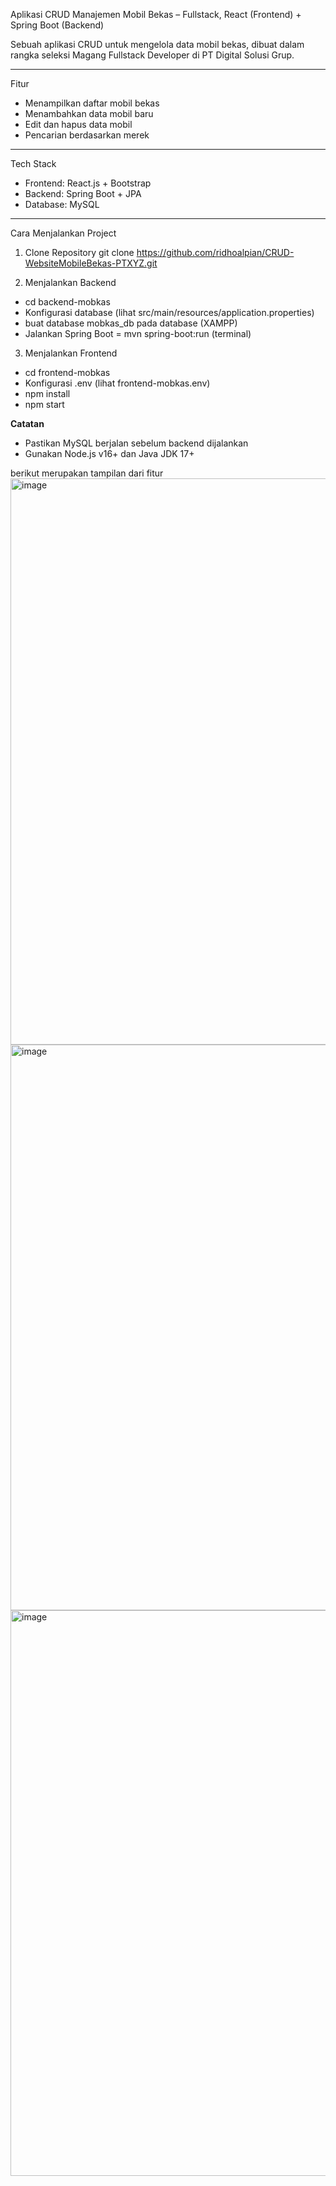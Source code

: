 Aplikasi CRUD Manajemen Mobil Bekas – Fullstack, React (Frontend) + Spring Boot (Backend)

Sebuah aplikasi CRUD untuk mengelola data mobil bekas, dibuat dalam rangka seleksi Magang Fullstack Developer di PT Digital Solusi Grup.

---

Fitur
- Menampilkan daftar mobil bekas
- Menambahkan data mobil baru
- Edit dan hapus data mobil
- Pencarian berdasarkan merek

---

Tech Stack
- Frontend: React.js + Bootstrap
- Backend: Spring Boot + JPA
- Database: MySQL

---

Cara Menjalankan Project
1. Clone Repository
git clone https://github.com/ridhoalpian/CRUD-WebsiteMobileBekas-PTXYZ.git

3. Menjalankan Backend
- cd backend-mobkas
- Konfigurasi database (lihat src/main/resources/application.properties)
- buat database mobkas_db pada database (XAMPP)
- Jalankan Spring Boot = mvn spring-boot:run (terminal)

3. Menjalankan Frontend
- cd frontend-mobkas
- Konfigurasi .env (lihat frontend-mobkas\.env) 
- npm install
- npm start

**Catatan**
- Pastikan MySQL berjalan sebelum backend dijalankan
- Gunakan Node.js v16+ dan Java JDK 17+

berikut merupakan tampilan dari fitur 
<img width="1919" height="906" alt="image" src="https://github.com/user-attachments/assets/73464fd3-b45b-428e-abe3-d853d04d8ee7" />
<img width="1919" height="905" alt="image" src="https://github.com/user-attachments/assets/def64165-c89a-41b8-90dd-97ba9af79afb" />
<img width="1919" height="905" alt="image" src="https://github.com/user-attachments/assets/1d840b72-7e1c-4fe0-a8d2-d302db0d3670" />

